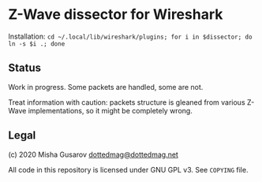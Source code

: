 # Z-Wave dissector for Wireshark

Installation: `cd ~/.local/lib/wireshark/plugins; for i in $dissector; do ln -s $i .; done`

## Status

Work in progress. Some packets are handled, some are not.

Treat information with caution: packets structure is gleaned from various Z-Wave
implementations, so it might be completely wrong.

## Legal

(c) 2020 Misha Gusarov <dottedmag@dottedmag.net>

All code in this repository is licensed under GNU GPL v3. See `COPYING` file.

